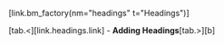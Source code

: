 [link.bm_factory(nm="headings" t="Headings")]

[tab.<][link.headings.link] - **Adding Headings**[tab.>][b]
